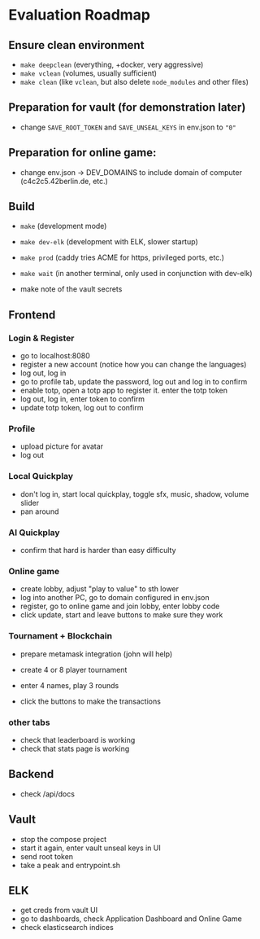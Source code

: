 # Evaluation Roadmap

## Ensure clean environment

- `make deepclean` (everything, +docker, very aggressive)
- `make vclean` (volumes, usually sufficient)
- `make clean` (like `vclean`, but also delete `node_modules` and other files)

## Preparation for vault (for demonstration later)

- change `SAVE_ROOT_TOKEN` and `SAVE_UNSEAL_KEYS` in env.json to `"0"`

## Preparation for online game:

- change env.json -> DEV_DOMAINS to include domain of computer (c4c2c5.42berlin.de, etc.)

## Build

- `make` (development mode)
- `make dev-elk` (development with ELK, slower startup)
- `make prod` (caddy tries ACME for https, privileged ports, etc.)
- `make wait` (in another terminal, only used in conjunction with dev-elk)

- make note of the vault secrets

## Frontend

### Login & Register

- go to localhost:8080
- register a new account (notice how you can change the languages)
- log out, log in
- go to profile tab, update the password, log out and log in to confirm
- enable totp, open a totp app to register it. enter the totp token
- log out, log in, enter token to confirm
- update totp token, log out to confirm

### Profile

- upload picture for avatar
- log out

### Local Quickplay

- don't log in, start local quickplay, toggle sfx, music, shadow, volume slider
- pan around

### AI Quickplay

- confirm that hard is harder than easy difficulty

### Online game

- create lobby, adjust "play to value" to sth lower
- log into another PC, go to domain configured in env.json
- register, go to online game and join lobby, enter lobby code
- click update, start and leave buttons to make sure they work

### Tournament + Blockchain

- prepare metamask integration (john will help)

- create 4 or 8 player tournament
- enter 4 names, play 3 rounds
- click the buttons to make the transactions

### other tabs

- check that leaderboard is working
- check that stats page is working

## Backend

- check /api/docs

## Vault

- stop the compose project
- start it again, enter vault unseal keys in UI
- send root token
- take a peak and entrypoint.sh

## ELK

- get creds from vault UI
- go to dashboards, check Application Dashboard and Online Game
- check elasticsearch indices
